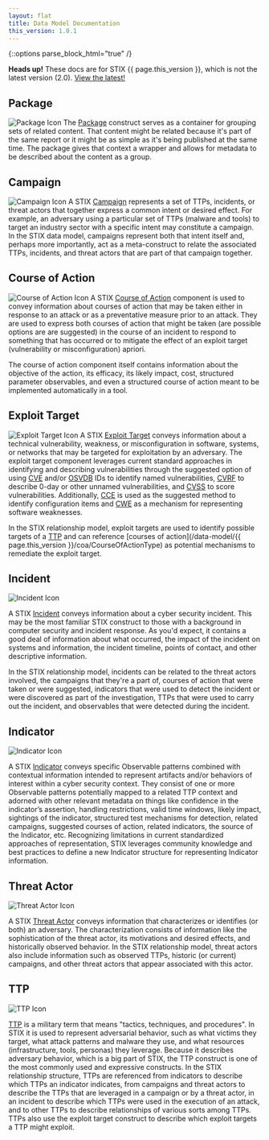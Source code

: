```yaml
---
layout: flat
title: Data Model Documentation
this_version: 1.0.1
---
```


<link href="/css/data_model.css" rel="stylesheet"/>

{::options parse_block_html="true" /}

<div class="alert alert-danger bs-alert-old-docs">
  <strong>Heads up!</strong> These docs are for STIX {{ page.this_version }}, which is not the latest version (2.0). <a href="https://oasis-open.github.io/cti-documentation/">View the latest!</a>
</div>

## Package
<section class="data-model-section">
<img src="/images/Package.png" class="component-img" alt="Package Icon" />
The <a href="/data-model/{{page.this_version}}/stix/STIXType">Package</a> construct serves as a container for grouping sets of related content. That content might be related because it's part of the same report or it might be as simple as it's being published at the same time. The package gives that context a wrapper and allows for metadata to be described about the content as a group.
</section>

## Campaign
<section class="data-model-section">
<img src="/images/Campaign.png" class="component-img" alt="Campaign Icon" />
A STIX <a href="/data-model/{{page.this_version}}/campaign/CampaignType">Campaign</a> represents a set of TTPs, incidents, or threat actors that together express a common intent or desired effect. For example, an adversary using a particular set of TTPs (malware and tools) to target an industry sector with a specific intent may constitute a campaign. In the STIX data model, campaigns represent both that intent itself and, perhaps more importantly, act as a meta-construct to relate the associated TTPs, incidents, and threat actors that are part of that campaign together.
</section>

## Course of Action
<section class="data-model-section">
<img src="/images/Course of Action.png" class="component-img" alt="Course of Action Icon" />
A STIX <a href="/data-model/{{page.this_version}}/coa/CourseOfActionType">Course of Action</a> component is used to convey information about courses of action that may be taken either in response to an attack or as a preventative measure prior to an attack. They are used to express both courses of action that might be taken (are possible options are are suggested) in the course of an incident to respond to something that has occurred or to mitigate the effect of an exploit target (vulnerability or misconfiguration) apriori.

The course of action component itself contains information about the objective of the action, its efficacy, its likely impact, cost, structured parameter observables, and even a structured course of action meant to be implemented automatically in a tool.
</section>


## Exploit Target
<section class="data-model-section">
<img src="/images/Exploit Target.png" class="component-img" alt="Exploit Target Icon" />
A STIX <a href="/data-model/{{page.this_version}}/et/ExploitTargetType">Exploit Target</a> conveys information about a technical vulnerability, weakness, or misconfiguration in software, systems, or networks that may be targeted for exploitation by an adversary. The exploit target component leverages current standard approaches in identifying and describing vulnerabilities through the suggested option of using <a href="http://cve.mitre.org">CVE</a> and/or <a href="http://osvdb.org">OSVDB</a> IDs to identify named vulnerabilities, <a href="http://icasi.org/cvrf-1.1">CVRF</a> to describe 0-day or other unnamed vulnerabilities, and <a href="http://www.first.org/cvss‎">CVSS</a> to score vulnerabilities. Additionally, <a href="http://cce.mitre.org">CCE</a> is used as the suggested method to identify configuration items and <a href="http://cwe.mitre.org">CWE</a> as a mechanism for representing software weaknesses.

In the STIX relationship model, exploit targets are used to identify possible targets of a <a href="/data-model/{{page.this_version}}/ttp/TTPType">TTP</a> and can reference [courses of action](/data-model/{{ page.this_version }}/coa/CourseOfActionType) as potential mechanisms to remediate the exploit target.
</section>


## Incident
<section class="data-model-section">
<img src="/images/Incident.png" class="component-img" alt="Incident Icon" />

A STIX <a href="/data-model/{{page.this_version}}/incident/IncidentType">Incident</a> conveys information about a cyber security incident. This may be the most familiar STIX construct to those with a background in computer security and incident response. As you'd expect, it contains a good deal of information about what occurred, the impact of the incident on systems and information, the incident timeline, points of contact, and other descriptive information.

In the STIX relationship model, incidents can be related to the threat actors involved, the campaigns that they're a part of, courses of action that were taken or were suggested, indicators that were used to detect the incident or were discovered as part of the investigation, TTPs that were used to carry out the incident, and observables that were detected during the incident.
</section>


## Indicator
<section class="data-model-section">
<img src="/images/Indicator.png" class="component-img" alt="Indicator Icon" />

A STIX <a href="/data-model/{{page.this_version}}/indicator/IndicatorType">Indicator</a> conveys specific Observable patterns combined with contextual information intended to represent artifacts and/or behaviors of interest within a cyber security context. They consist of one or more Observable patterns potentially mapped to a related TTP context and adorned with other relevant metadata on things like confidence in the indicator’s assertion, handling restrictions, valid time windows, likely impact, sightings of the indicator, structured test mechanisms for detection, related campaigns, suggested courses of action, related indicators, the source of the Indicator, etc. Recognizing limitations in current standardized approaches of representation, STIX leverages community knowledge and best practices to define a new Indicator structure for representing Indicator information.
</section>



## Threat Actor
<section class="data-model-section">
<img src="/images/Threat Actor.png" class="component-img" alt="Threat Actor Icon" />

A STIX <a href="/data-model/{{page.this_version}}/ta/ThreatActorType">Threat Actor</a> conveys information that characterizes or identifies (or both) an adversary. The characterization consists of information like the sophistication of the threat actor, its motivations and desired effects, and historically observed behavior. In the STIX relationship model, threat actors also include information such as observed TTPs, historic (or current) campaigns, and other threat actors that appear associated with this actor.
</section>


## TTP
<section class="data-model-section">
<img src="/images/TTP.png" class="component-img" alt="TTP Icon" />

<a href="/data-model/{{page.this_version}}/ttp/TTPType">TTP</a> is a military term that means "tactics, techniques, and procedures". In STIX it is used to represent adversarial behavior, such as what victims they target, what attack patterns and malware they use, and what resources (infrastructure, tools, personas) they leverage. Because it describes adversary behavior, which is a big part of STIX, the TTP construct is one of the most commonly used and expressive constructs. In the STIX relationship structure, TTPs are referenced from indicators to describe which TTPs an indicator indicates, from campaigns and threat actors to describe the TTPs that are leveraged in a campaign or by a threat actor, in an incident to describe which TTPs were used in the execution of an attack, and to other TTPs to describe relationships of various sorts among TTPs. TTPs also use the exploit target construct to describe which exploit targets a TTP might exploit.
</section>
